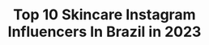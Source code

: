 ---
title: Top 10 Skincare Instagram Influencers In Brazil in 2023
description: >-
  Find top skincare Instagram influencers in Brazil in 2023. Most popular hashtags: #blogger #skincare #cacheadas.
platform: Instagram
hits: 806
text_top: See the most popular Instagram accounts on inBeat.
text_bottom: inBeat holds 806 Instagram influencers like this in Brazil for you to work with.
profiles:
  - username: "larissascanavini"
    fullname: >-
      𝑳𝑨𝑹𝑰𝑺𝑺𝑨 𝑺𝑪𝑨𝑵𝑨𝑽𝑰𝑵𝑰
    bio: >-
      🦁WavyHair | Skincare | Lifestyle 📍Piracicaba, São Paulo 💌 cachosdalari@outlook.com 🎥 Vídeos toda semana
    location: "Brazil"
    followers: 40601
    engagement: 723
    commentsToLikes: 0.037779
    id: ck8t7uz1ji2140j78ss6yig05
    verified: false
    hashtags: "#origemeuescolhocachos, #publicidade, #celebresuabeleza, #origem"
  - username: "wanderlannascimento"
    fullname: >-
      WANDERLAN NASCIMENTO
    bio: >-
      CABELO • SKINCARE • LIFESTYLE 🎥| YouTuber +300K | 📍RJ 📸| criador do #ProjetoArvore 📥| wanderlanytb@gmail.com
    location: "Brazil"
    followers: 105996
    engagement: 905
    commentsToLikes: 0.019758
    id: ck0tu8wwk64710i19xncxqy9w
    verified: false
    hashtags: "#tran, #penteados, #curlynaturalhair, #afro"
  - username: "adriaferreiramk"
    fullname: >-
      Elô✨
    bio: >-
      ✨Empreendedora da beleza✨ 🤩 Makeup&Skincare vc encontra aqui 📍Paraense em Porto Alegre
    location: "Brazil"
    followers: 14324
    engagement: 585
    commentsToLikes: 0.339245
    id: ck8tagtxhrozw0j788xudhqfl
    verified: false
    hashtags: "#consultoramarykay, #200milnew, #euescolhimarykay, #marykay"
  - username: "naelisilva_"
    fullname: >-
      💫NAELI DA SILVA💫
    bio: >-
      • cabelo | skincare | dicas | • assista os reels 💃🏽 | parcerias via direct | modelo fotográfica 📸 não repare a bagunça aqui | 💍
    location: "Brazil"
    followers: 9264
    engagement: 875
    commentsToLikes: 0.527752
    id: ck8t1ytt5xldn0j784rqv3any
    verified: false
    hashtags: "#cacheadas, #morenailuminada, #morena, #cacheada"
  - username: "furtadobianca"
    fullname: >-
      Lara Bianca ✨
    bio: >-
      🧚‍♀️Falo sobre skincare, dicas de apps e causos de my life 🎙•𝘑𝘰𝘳𝘯𝘢𝘭𝘪𝘴𝘮𝘰 👩🏼‍💻•𝘚𝘰𝘤𝘪𝘢𝘭 𝘔𝘦𝘥𝘪𝘢 💌biancamarinho@icloud.com O 𝖻𝗅𝗈𝗀 voltou!
    location: "Brazil"
    followers: 6495
    engagement: 466
    commentsToLikes: 0.090615
    id: ck13cgjod08ba0i198zjo8rbl
    verified: false
    hashtags: "#ruivasbrasil, #ruivas, #quarentena, #look"
  - username: "yasminmeron"
    fullname: >-
      Yasmin Meron
    bio: >-
      ✨Que eu possa sempre espalhar luz e MOTIVAR as pessoas a ALCANÇAR a sua melhor versão 🧿🙌🏻 #motivacional,#skincare e #beleza Sócia no @luciamatelie ✂️
    location: "Brazil"
    followers: 16680
    engagement: 232
    commentsToLikes: 0.094037
    id: ckaote9luvjz90i78srdqs2sp
    verified: false
    hashtags: "#cadaluzumacor, #variostons, #cronogramacapilar, #antesedepois"
  - username: "fernandarosa10"
    fullname: >-
      Fernanda Rosa
    bio: >-
      Dicas : Moda | Skincare| Fitness | Owner: @belaespumaa YouTube: Dicas da Nanda Contato: fernandaduarte008@gmail.com
    location: "Brazil"
    followers: 20631
    engagement: 187
    commentsToLikes: 0.159451
    id: ckap4wo0h97u50i78rqua995s
    verified: false
    hashtags: "#blogueiradebeleza, #blogueirasbrasil, #blogueiras, #skincare"
  - username: "clarabordieri"
    fullname: >-
      CLARA BORDIERI
    bio: >-
      ▪️ psicologia / modelo 📩contato: clarabordieri@hotmail.com maquiagem, skincare, cultura e cuidado ❣️
    location: "Brazil"
    followers: 66236
    engagement: 297
    commentsToLikes: 0.020378
    id: ck0vwdagzt6gb0i19sswg6x4a
    verified: false
    hashtags: "#b4s, #influenciadoresdabeleza, #beauty4share, #rubyrosenab4s"
  - username: "jbossle"
    fullname: >-
      João Bossle
    bio: >-
      SkinCare e Moda Masculina. Co-Founder of @bossa_studio Model at @joymodelpoa 🌱 #nomeat
    location: "Brazil"
    followers: 74617
    engagement: 382
    commentsToLikes: 0.015472
    id: ck6tmc08n7k9p0j71atcnmn0a
    verified: false
    hashtags: "#mood, #sc, #jeanpaulgautier, #menstyle"
  - username: "japaakasaki"
    fullname: >-
      𝑳𝒖𝒊́𝒔𝒂 𝑨𝒌𝒂𝒔𝒂𝒌𝒊 △
    bio: >-
      🦋 Meus stories, meu dia a dia 🦋. Vida real | Sem padrões | Lifestyle | Fitness | Skincare. ✨ Fisioterapeuta | instrutora de pilates. ✨
    location: "Brazil"
    followers: 7661
    engagement: 587
    commentsToLikes: 0.127565
    id: ckf5prdzt71vj0j2363f21oxj
    verified: false
    hashtags: "#rj, #sol, #goodvibes, #companheiro"
---